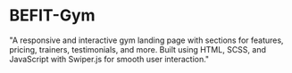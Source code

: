 # BEFIT-Gym
"A responsive and interactive gym landing page with sections for features, pricing, trainers, testimonials, and more. Built using HTML, SCSS, and JavaScript with Swiper.js for smooth user interaction."
